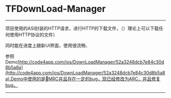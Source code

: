 # TFDownLoad-Manager


---

项目使用的ASI封装的HTTP请求，进行HTTP的下载文件，（）理论上可以下载任何使用HTTP协议的文件）

同时能在进度上跟新UI界面，使用很流畅、
 


参照Demo[http://code4app.com/ios/DownLoadManager/52a3248dcb7e84c30d8b5a8a](http://code4app.com/ios/DownLoadManager/52a3248dcb7e84c30d8b5a8a),Demo中使用的是MRC并且存在一定的bug，现已经修改为ARC，并且修复bug。
 
---
